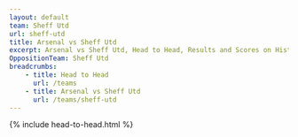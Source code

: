 ```yaml
---
layout: default
team: Sheff Utd
url: sheff-utd
title: Arsenal vs Sheff Utd
excerpt: Arsenal vs Sheff Utd, Head to Head, Results and Scores on History of Arsenal Football Club
OppositionTeam: Sheff Utd
breadcrumbs:
    - title: Head to Head
      url: /teams
    - title: Arsenal vs Sheff Utd
      url: /teams/sheff-utd
---
```


{% include head-to-head.html %}